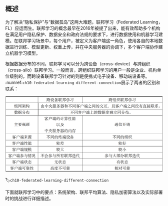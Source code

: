 ## 概述

为了解决“隐私保护”与“数据孤岛”这两大难题，联邦学习（Federated Learning，FL）应运而生。联邦学习的概念最早在2016年被提了出来，能有效帮助多个机构在满足用户隐私保护、数据安全和政府法规的要求下，进行数据使用和机器学习建模。在联邦学习场景中，每个用户，被定义为客户端这一角色，使用各自的本地数据进行训练、模型更新、权重上传，并在中央服务器的协调下，多个客户端协作建立机器学习模型。

根据数据分布的不同，联邦学习可以分为跨设备（cross-device）与跨组织（cross-silo）联邦学习。一般而言，跨组织联邦学习的用户一般是企业、机构单位级别的，而跨设备联邦学习针对的则是便携式电子设备、移动端设备等。 :numref:`ch10-federated-learning-different-connection`展示了两者的区别和联系：

![跨设备和跨组织联邦学习的区别和联系](../img/ch10/ch10-federated-learning-different-connection.png)

:label:`ch10-federated-learning-different-connection`

下面就联邦学习中的要点：系统架构、联邦平均算法、隐私加密算法以及实际部署时的挑战进行详细描述。